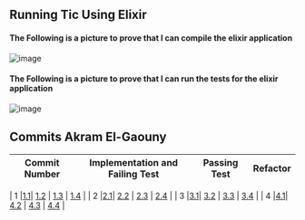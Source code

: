 ## Running Tic Using Elixir

#### The Following is a picture to prove that I can compile the elixir application
![image](https://user-images.githubusercontent.com/64698780/121091482-0bc06480-c7b8-11eb-8656-e87c735b4c30.png)

#### The Following is a picture to prove that I can run the tests for the elixir application
![image](https://user-images.githubusercontent.com/64698780/121091520-1c70da80-c7b8-11eb-9880-f3e726aeb0f9.png)

## Commits Akram El-Gaouny

| Commit Number | Implementation and Failing Test | Passing Test  | Refactor |
| --------------| ---------------------------- | ------------- | -------- |

| 1 |[1.1](https://www.google.com)| [1.2](https://www.google.com) | [1.3](https://www.google.com) | [1.4](https://www.google.com) |
| 2 |[2.1](https://www.google.com)| [2.2](https://www.google.com) | [2.3](https://www.google.com) | [2.4](https://www.google.com) |
| 3 |[3.1](https://www.google.com)| [3.2](https://www.google.com) | [3.3](https://www.google.com) | [3.4](https://www.google.com) |
| 4 |[4.1](https://www.google.com)| [4.2](https://www.google.com) | [4.3](https://www.google.com) | [4.4](https://www.google.com) |


